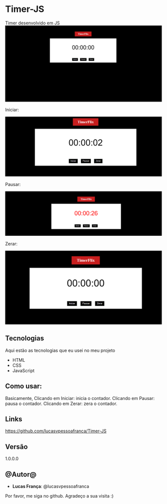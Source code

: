 # Timer-JS
Timer desenvolvido em JS
![Tela inicial ](https://github.com/lucasvpessoafranca/Timer-JS/blob/main/timer/img/Captura%20de%20tela%202021-11-26%20202405.png)

Iniciar:

![iniciar](https://github.com/lucasvpessoafranca/Timer-JS/blob/main/timer/img/iniciar.png)

Pausar:

![pausar](https://github.com/lucasvpessoafranca/Timer-JS/blob/main/timer/img/pausar.png)

Zerar:

![zerar](https://github.com/lucasvpessoafranca/Timer-JS/blob/main/timer/img/zerar.png)
 
 
 
## Tecnologias
 
Aqui estão as tecnologias que eu usei no meu projeto
 
* HTML
* CSS
* JavaScript
 

## Como usar:
 
Basicamente,
Clicando em Iniciar: inicia o contador.
Clicando em Pausar: pausa o contador.
Clicando em Zerar: zera o contador.
 

 
 
## Links
https://github.com/lucasvpessoafranca/Timer-JS
 
 
## Versão
 
1.0.0.0
 
 
## @Autor@
 
* **Lucas França**: @lucasvpessoafranca
 
Por favor, me siga no github.
Agradeço a sua visita :)
